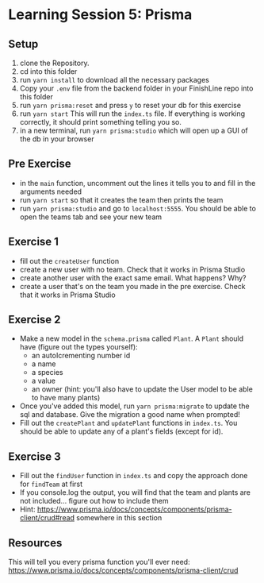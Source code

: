 # Learning Session 5: Prisma

## Setup

1. clone the Repository.
2. cd into this folder
3. run `yarn install` to download all the necessary packages
4. Copy your `.env` file from the backend folder in your FinishLine repo into this folder
5. run `yarn prisma:reset` and press `y` to reset your db for this exercise
6. run `yarn start` This will run the `index.ts` file. If everything is working correctly, it should print something telling you so.
7. in a new terminal, run `yarn prisma:studio` which will open up a GUI of the db in your browser

## Pre Exercise

- in the `main` function, uncomment out the lines it tells you to and fill in the arguments needed
- run `yarn start` so that it creates the team then prints the team
- run `yarn prisma:studio` and go to `localhost:5555`. You should be able to open the teams tab and see your new team

## Exercise 1

- fill out the `createUser` function
- create a new user with no team. Check that it works in Prisma Studio
- create another user with the exact same email. What happens? Why?
- create a user that's on the team you made in the pre exercise. Check that it works in Prisma Studio

## Exercise 2

- Make a new model in the `schema.prisma` called `Plant`. A `Plant` should have (figure out the types yourself):
  - an autoIcrementing number id
  - a name
  - a species
  - a value
  - an owner (hint: you'll also have to update the User model to be able to have many plants)
- Once you've added this model, run `yarn prisma:migrate` to update the sql and database. Give the migration a good name when prompted!
- Fill out the `createPlant` and `updatePlant` functions in `index.ts`. You should be able to update any of a plant's fields (except for id).

## Exercise 3

- Fill out the `findUser` function in `index.ts` and copy the approach done for `findTeam` at first
- If you console.log the output, you will find that the team and plants are not included... figure out how to include them
- Hint: https://www.prisma.io/docs/concepts/components/prisma-client/crud#read somewhere in this section

## Resources

This will tell you every prisma function you'll ever need:
https://www.prisma.io/docs/concepts/components/prisma-client/crud
